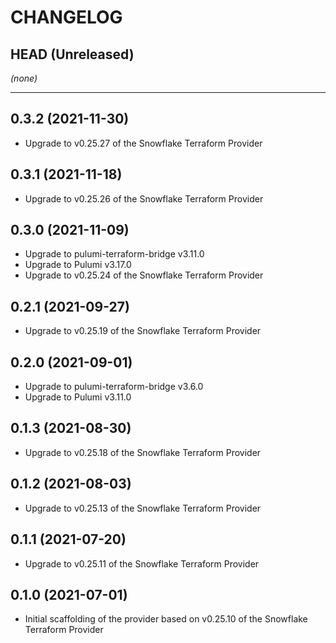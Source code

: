 CHANGELOG
=========

## HEAD (Unreleased)
_(none)_

---

## 0.3.2 (2021-11-30)
* Upgrade to v0.25.27 of the Snowflake Terraform Provider

## 0.3.1 (2021-11-18)
* Upgrade to v0.25.26 of the Snowflake Terraform Provider

## 0.3.0 (2021-11-09)
* Upgrade to pulumi-terraform-bridge v3.11.0
* Upgrade to Pulumi v3.17.0
* Upgrade to v0.25.24 of the Snowflake Terraform Provider

## 0.2.1 (2021-09-27)
* Upgrade to v0.25.19 of the Snowflake Terraform Provider

## 0.2.0 (2021-09-01)
* Upgrade to pulumi-terraform-bridge v3.6.0
* Upgrade to Pulumi v3.11.0

## 0.1.3 (2021-08-30)
* Upgrade to v0.25.18 of the Snowflake Terraform Provider

## 0.1.2 (2021-08-03)
* Upgrade to v0.25.13 of the Snowflake Terraform Provider

## 0.1.1 (2021-07-20)
* Upgrade to v0.25.11 of the Snowflake Terraform Provider

## 0.1.0 (2021-07-01)
* Initial scaffolding of the provider based on v0.25.10 of the Snowflake Terraform Provider
